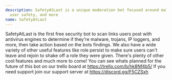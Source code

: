 ```yaml
---
description: SafetyAtLast is a unique moderation bot focused around malware prevention,
  user safety, and more
name: SafetyAtLast
---
```


SafetyAtLast is the first free security bot to scan links users post with antivirus engines to determine if they're malware, trojans, IP loggers, and more, then take action based on the bots findings. We also have a wide variety of other useful features like role persist to make sure users can't leave and rejoin to shake off a role they were given. 
There's plenty of other cool features and much more to come! 
You can see whats planned for the future of this bot on our trello board at https://trello.com/b/hk8Nf4b5/ 
If you need support join our support server at https://discord.gg/F5CZSxh
